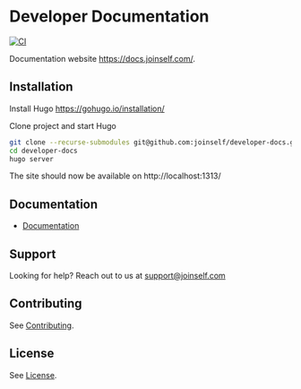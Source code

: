 # Developer Documentation

[![CI](https://github.com/joinself/developer-docs/actions/workflows/gh-pages.yml/badge.svg)](https://github.com/joinself/developer-docs/actions/workflows/gh-pages.yml)

Documentation website https://docs.joinself.com/.

## Installation

Install Hugo https://gohugo.io/installation/

Clone project and start Hugo

```bash
git clone --recurse-submodules git@github.com:joinself/developer-docs.git
cd developer-docs
hugo server
```

The site should now be available on http://localhost:1313/

## Documentation

- [Documentation](https://docs.joinself.com/)

## Support

Looking for help? Reach out to us at [support@joinself.com](mailto:support@joinself.com)

## Contributing

See [Contributing](CONTRIBUTING.md).

## License

See [License](LICENSE).
